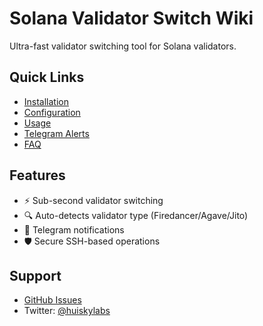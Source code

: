 # Solana Validator Switch Wiki

Ultra-fast validator switching tool for Solana validators.

## Quick Links

- [Installation](Installation)
- [Configuration](Configuration)
- [Usage](Usage)
- [Telegram Alerts](Telegram-Alerts)
- [FAQ](FAQ)

## Features

- ⚡ Sub-second validator switching
- 🔍 Auto-detects validator type (Firedancer/Agave/Jito)
- 📱 Telegram notifications
- 🛡️ Secure SSH-based operations

## Support

- [GitHub Issues](https://github.com/huiskylabs/solana-validator-switch/issues)
- Twitter: [@huiskylabs](https://twitter.com/huiskylabs)